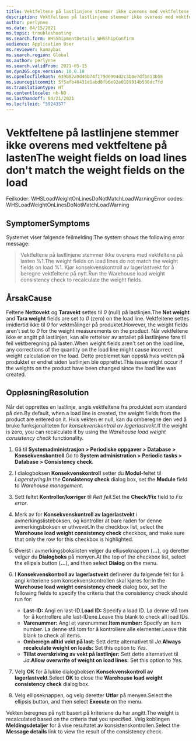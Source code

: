 ```yaml
---
title: Vektfeltene på lastlinjene stemmer ikke overens med vektfeltene på lasten
description: Vektfeltene på lastlinjene stemmer ikke overens med vektfeltene på lasten
author: perlynne
ms.date: 04/15/2021
ms.topic: troubleshooting
ms.search.form: WHSShipmentDetails_WHSShipConfirm
audience: Application User
ms.reviewer: kamaybac
ms.search.region: Global
ms.author: perlynne
ms.search.validFrom: 2021-05-15
ms.dyn365.ops.version: 10.0.18
ms.openlocfilehash: 639b82a9d46b74f179d6904d2c3b8e7dfb813b58
ms.sourcegitcommit: 5f5afb46431e1abd8fb6e92e0189914b598dc7fd
ms.translationtype: HT
ms.contentlocale: nb-NO
ms.lasthandoff: 04/21/2021
ms.locfileid: "5924357"
---
```

# <a name="the-weight-fields-on-load-lines-dont-match-the-weight-fields-on-the-load"></a><span data-ttu-id="b264e-103">Vektfeltene på lastlinjene stemmer ikke overens med vektfeltene på lasten</span><span class="sxs-lookup"><span data-stu-id="b264e-103">The weight fields on load lines don't match the weight fields on the load</span></span>

<span data-ttu-id="b264e-104">Feilkoder: WHSLoadWeightOnLinesDoNotMatchLoadWarning</span><span class="sxs-lookup"><span data-stu-id="b264e-104">Error codes: WHSLoadWeightOnLinesDoNotMatchLoadWarning</span></span>

## <a name="symptoms"></a><span data-ttu-id="b264e-105">Symptomer</span><span class="sxs-lookup"><span data-stu-id="b264e-105">Symptoms</span></span>

<span data-ttu-id="b264e-106">Systemet viser følgende feilmelding:</span><span class="sxs-lookup"><span data-stu-id="b264e-106">The system shows the following error message:</span></span>

> <span data-ttu-id="b264e-107">Vektfeltene på lastlinjene stemmer ikke overens med vektfeltene på lasten %1.</span><span class="sxs-lookup"><span data-stu-id="b264e-107">The weight fields on load lines do not match the weight fields on load %1.</span></span> <span data-ttu-id="b264e-108">Kjør konsekvenskontroll av lagerlastvekt for å beregne vektfeltene på nytt.</span><span class="sxs-lookup"><span data-stu-id="b264e-108">Run the Warehouse load weight consistency check to recalculate the weight fields.</span></span>

## <a name="cause"></a><span data-ttu-id="b264e-109">Årsak</span><span class="sxs-lookup"><span data-stu-id="b264e-109">Cause</span></span>

<span data-ttu-id="b264e-110">Feltene **Nettovekt** og **Taravekt** settes til *0* (null) på lastlinjen.</span><span class="sxs-lookup"><span data-stu-id="b264e-110">The **Net weight** and **Tara weight** fields are set to *0* (zero) on the load line.</span></span> <span data-ttu-id="b264e-111">Vektfeltene settes imidlertid ikke til *0* for vektmålinger på produktet.</span><span class="sxs-lookup"><span data-stu-id="b264e-111">However, the weight fields aren't set to *0* for the weight measurements on the product.</span></span> <span data-ttu-id="b264e-112">Når vektfeltene ikke er angitt på lastlinjen, kan alle rettelser av antallet på lastlinjene føre til feil vektberegning på lasten.</span><span class="sxs-lookup"><span data-stu-id="b264e-112">When weight fields aren't set on the load line, any corrections of the quantity on the load line might cause incorrect weight calculation on the load.</span></span> <span data-ttu-id="b264e-113">Dette problemet kan oppstå hvis vekten på produktet er endret siden lastlinjen ble opprettet.</span><span class="sxs-lookup"><span data-stu-id="b264e-113">This issue might occur if the weights on the product have been changed since the load line was created.</span></span>

## <a name="resolution"></a><span data-ttu-id="b264e-114">Oppløsning</span><span class="sxs-lookup"><span data-stu-id="b264e-114">Resolution</span></span>

<span data-ttu-id="b264e-115">Når det opprettes en lastlinje, angis vektfeltene fra produktet som standard på den.</span><span class="sxs-lookup"><span data-stu-id="b264e-115">By default, when a load line is created, the weight fields from the product are entered on it.</span></span> <span data-ttu-id="b264e-116">Hvis vekten er null, kan du omberegne den ved å bruke funksjonaliteten for *konsekvenskontroll av lagerlastvekt*.</span><span class="sxs-lookup"><span data-stu-id="b264e-116">If the weight is zero, you can recalculate it by using the *Warehouse load weight consistency check* functionality.</span></span>

1. <span data-ttu-id="b264e-117">Gå til **Systemadministrasjon \> Periodiske oppgaver \> Database \> Konsekvenskontroll**.</span><span class="sxs-lookup"><span data-stu-id="b264e-117">Go to **System administration \> Periodic tasks \> Database \> Consistency check**.</span></span>
1. <span data-ttu-id="b264e-118">I dialogboksen **Konsekvenskontroll** setter du **Modul**-feltet til *Lagerstyring*.</span><span class="sxs-lookup"><span data-stu-id="b264e-118">In the **Consistency check** dialog box, set the **Module** field to *Warehouse management*.</span></span>
1. <span data-ttu-id="b264e-119">Sett feltet **Kontroller/korriger** til *Rett feil*.</span><span class="sxs-lookup"><span data-stu-id="b264e-119">Set the **Check/Fix** field to *Fix error*.</span></span>
1. <span data-ttu-id="b264e-120">Merk av for **Konsekvenskontroll av lagerlastvekt** i avmerkingslisteboksen, og kontroller at bare raden for denne avmerkingsboksen er uthvevet.</span><span class="sxs-lookup"><span data-stu-id="b264e-120">In the checkbox list, select the **Warehouse load weight consistency check** checkbox, and make sure that only the row for this checkbox is highlighted.</span></span>
1. <span data-ttu-id="b264e-121">Øverst i avmerkingsbokslisten velger du ellipseknappen (**...**), og deretter velger du **Dialogboks** på menyen.</span><span class="sxs-lookup"><span data-stu-id="b264e-121">At the top of the checkbox list, select the ellipsis button (**...**), and then select **Dialog** on the menu.</span></span>
1. <span data-ttu-id="b264e-122">I **Konsekvenskontroll av lagerlastvekt** definerer du følgende felt for å angi kriteriene som konsekvenskontrollen skal kjøres for:</span><span class="sxs-lookup"><span data-stu-id="b264e-122">In the **Warehouse load weight consistency check** dialog box, set the following fields to specify the criteria that the consistency check should run for:</span></span>

    - <span data-ttu-id="b264e-123">**Last-ID:** Angi en last-ID.</span><span class="sxs-lookup"><span data-stu-id="b264e-123">**Load ID:** Specify a load ID.</span></span> <span data-ttu-id="b264e-124">La denne stå tom for å kontrollere alle last-IDene.</span><span class="sxs-lookup"><span data-stu-id="b264e-124">Leave this blank to check all load IDs.</span></span>
    - <span data-ttu-id="b264e-125">**Varenummer:** Angi et varenummer.</span><span class="sxs-lookup"><span data-stu-id="b264e-125">**Item number:** Specify an item number.</span></span> <span data-ttu-id="b264e-126">La denne stå tom for å kontrollere alle elementer.</span><span class="sxs-lookup"><span data-stu-id="b264e-126">Leave this blank to check all items.</span></span>
    - <span data-ttu-id="b264e-127">**Omberegn alltid vekt på last:** Sett dette alternativet til *Ja*.</span><span class="sxs-lookup"><span data-stu-id="b264e-127">**Always recalculate weight on loads:** Set this option to *Yes*.</span></span>
    - <span data-ttu-id="b264e-128">**Tillat overskriving av vekt på lastlinjer:** Sett dette alternativet til *Ja*.</span><span class="sxs-lookup"><span data-stu-id="b264e-128">**Allow overwrite of weight on load lines:** Set this option to *Yes*.</span></span>

1. <span data-ttu-id="b264e-129">Velg **OK** for å lukke dialogboksen **Konsekvenskontroll av lagerlastvekt**.</span><span class="sxs-lookup"><span data-stu-id="b264e-129">Select **OK** to close the **Warehouse load weight consistency check** dialog box.</span></span>
1. <span data-ttu-id="b264e-130">Velg ellipseknappen, og velg deretter **Utfør** på menyen.</span><span class="sxs-lookup"><span data-stu-id="b264e-130">Select the ellipsis button, and then select **Execute** on the menu.</span></span>

<span data-ttu-id="b264e-131">Vekten beregnes på nytt basert på kriteriene du har angitt.</span><span class="sxs-lookup"><span data-stu-id="b264e-131">The weight is recalculated based on the criteria that you specified.</span></span> <span data-ttu-id="b264e-132">Velg koblingen **Meldingsdetaljer** for å vise resultatet av konsistenskontrollen.</span><span class="sxs-lookup"><span data-stu-id="b264e-132">Select the **Message details** link to view the result of the consistency check.</span></span>
